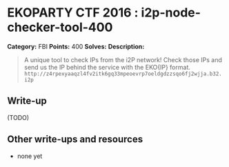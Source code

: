 # EKOPARTY CTF 2016 : i2p-node-checker-tool-400

**Category:** FBI
**Points:** 400
**Solves:**
**Description:**

> A unique tool to check IPs from the i2P network! Check those IPs and send us the IP behind the service with the EKO{IP} format.
> `http://z4rpexyaaqzl4fv2itk6gq33mpeoevrp7oeldgdzzsqo6fj2wjja.b32.i2p`

## Write-up

(TODO)

## Other write-ups and resources

* none yet
